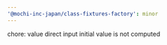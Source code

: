 ```yaml
---
'@mochi-inc-japan/class-fixtures-factory': minor
---
```


chore: value direct input initial value is not computed
